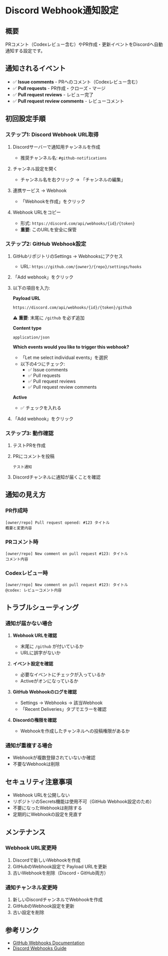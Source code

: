 # Discord Webhook通知設定

## 概要

PRコメント（Codexレビュー含む）やPR作成・更新イベントをDiscordへ自動通知する設定です。

## 通知されるイベント

- ✅ **Issue comments** - PRへのコメント（Codexレビュー含む）
- ✅ **Pull requests** - PR作成・クローズ・マージ
- ✅ **Pull request reviews** - レビュー完了
- ✅ **Pull request review comments** - レビューコメント

## 初回設定手順

### ステップ1: Discord Webhook URL取得

1. Discordサーバーで通知用チャンネルを作成
   - 推奨チャンネル名: `#github-notifications`

2. チャンネル設定を開く
   - チャンネル名を右クリック → 「チャンネルの編集」

3. 連携サービス → Webhook
   - 「Webhookを作成」をクリック

4. Webhook URLをコピー
   - 形式: `https://discord.com/api/webhooks/{id}/{token}`
   - **重要**: このURLを安全に保管

### ステップ2: GitHub Webhook設定

1. GitHubリポジトリのSettings → Webhooksにアクセス
   - URL: `https://github.com/{owner}/{repo}/settings/hooks`

2. 「Add webhook」をクリック

3. 以下の項目を入力:

   **Payload URL**
   ```
   https://discord.com/api/webhooks/{id}/{token}/github
   ```
   ⚠️ **重要**: 末尾に `/github` を必ず追加

   **Content type**
   ```
   application/json
   ```

   **Which events would you like to trigger this webhook?**
   - 「Let me select individual events」を選択
   - 以下の4つにチェック:
     - ✅ Issue comments
     - ✅ Pull requests
     - ✅ Pull request reviews
     - ✅ Pull request review comments

   **Active**
   - ✅ チェックを入れる

4. 「Add webhook」をクリック

### ステップ3: 動作確認

1. テストPRを作成

2. PRにコメントを投稿
   ```
   テスト通知
   ```

3. Discordチャンネルに通知が届くことを確認

## 通知の見え方

### PR作成時
```
[owner/repo] Pull request opened: #123 タイトル
概要と変更内容
```

### PRコメント時
```
[owner/repo] New comment on pull request #123: タイトル
コメント内容
```

### Codexレビュー時
```
[owner/repo] New comment on pull request #123: タイトル
@codex: レビューコメント内容
```

## トラブルシューティング

### 通知が届かない場合

1. **Webhook URLを確認**
   - 末尾に `/github` が付いているか
   - URLに誤字がないか

2. **イベント設定を確認**
   - 必要なイベントにチェックが入っているか
   - Activeがオンになっているか

3. **GitHub Webhookのログを確認**
   - Settings → Webhooks → 該当Webhook
   - 「Recent Deliveries」タブでエラーを確認

4. **Discordの権限を確認**
   - Webhookを作成したチャンネルへの投稿権限があるか

### 通知が重複する場合

- Webhookが複数登録されていないか確認
- 不要なWebhookは削除

## セキュリティ注意事項

- Webhook URLを公開しない
- リポジトリのSecrets機能は使用不可（GitHub Webhook設定のため）
- 不要になったWebhookは削除する
- 定期的にWebhookの設定を見直す

## メンテナンス

### Webhook URL変更時

1. Discordで新しいWebhookを作成
2. GitHubのWebhook設定で Payload URLを更新
3. 古いWebhookを削除（Discord・GitHub両方）

### 通知チャンネル変更時

1. 新しいDiscordチャンネルでWebhookを作成
2. GitHubのWebhook設定を更新
3. 古い設定を削除

## 参考リンク

- [GitHub Webhooks Documentation](https://docs.github.com/webhooks)
- [Discord Webhooks Guide](https://discord.com/developers/docs/resources/webhook)
